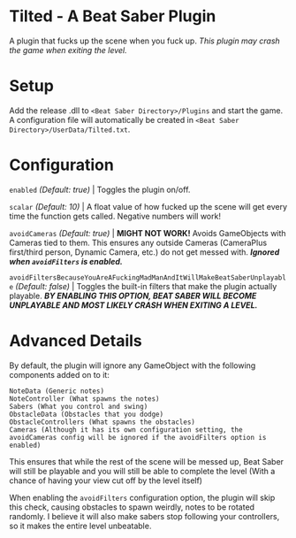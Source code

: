 # Tilted - A Beat Saber Plugin
A plugin that fucks up the scene when you fuck up. *This plugin may crash the game when exiting the level.*

# Setup
Add the release .dll to `<Beat Saber Directory>/Plugins` and start the game. A configuration file will automatically be created in `<Beat Saber Directory>/UserData/Tilted.txt`.

# Configuration
`enabled` *(Default: true)* | Toggles the plugin on/off.

`scalar` *(Default: 10)* |  A float value of how fucked up the scene will get every time the function gets called. Negative numbers will work!

`avoidCameras` *(Default: true)* | **MIGHT NOT WORK!** Avoids GameObjects with Cameras tied to them. This ensures any outside Cameras (CameraPlus first/third person, Dynamic Camera, etc.) do not get messed with. ***Ignored when `avoidFilters` is enabled.***

`avoidFiltersBecauseYouAreAFuckingMadManAndItWillMakeBeatSaberUnplayable` *(Default: false)* | Toggles the built-in filters that make the plugin actually playable. ***BY ENABLING THIS OPTION, BEAT SABER WILL BECOME UNPLAYABLE AND MOST LIKELY CRASH WHEN EXITING A LEVEL.***

# Advanced Details
By default, the plugin will ignore any GameObject with the following components added on to it:

```
NoteData (Generic notes)
NoteController (What spawns the notes)
Sabers (What you control and swing)
ObstacleData (Obstacles that you dodge)
ObstacleControllers (What spawns the obstacles)
Cameras (Although it has its own configuration setting, the avoidCameras config will be ignored if the avoidFilters option is enabled)
```

This ensures that while the rest of the scene will be messed up, Beat Saber will still be playable and you will still be able to complete the level (With a chance of having your view cut off by the level itself)

When enabling the `avoidFilters` configuration option, the plugin will skip this check, causing obstacles to spawn weirdly, notes to be rotated randomly. I believe it will also make sabers stop following your controllers, so it makes the entire level unbeatable.